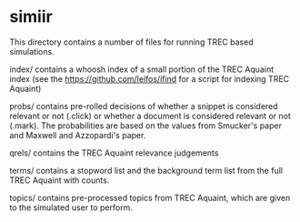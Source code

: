 # simiir
This directory contains a number of files for running TREC based simulations.

index/ contains a whoosh index of a small portion of the TREC Aquaint index (see the https://github.com/leifos/ifind for a script for indexing TREC Aquaint)

probs/ contains pre-rolled decisions of whether a snippet is considered relevant or not (.click)
or whether a document is considered relevant or not (.mark). The probabilities are based on the values
from Smucker's paper and Maxwell and Azzopardi's paper.

qrels/ contains the TREC Aquaint relevance judgements

terms/ contains a stopword list and the background term list from the full TREC Aquaint with counts.

topics/ contains pre-processed topics from TREC Aquaint, which are given to the simulated user to perform.

